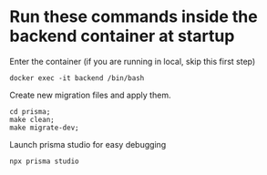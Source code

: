 # Run these commands inside the backend container at startup

Enter the container (if you are running in local, skip this first step)

```
docker exec -it backend /bin/bash
```


Create new migration files and apply them.

```
cd prisma;
make clean;
make migrate-dev;
```

Launch prisma studio for easy debugging

```
npx prisma studio
```

